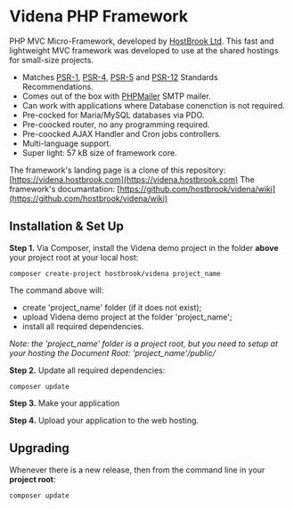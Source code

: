 # Videna PHP Framework

PHP MVC Micro-Framework, developed by [HostBrook Ltd](https://hostbrook.com).
This fast and lightweight MVC framework was developed to use at the shared hostings for small-size projects.

- Matches [PSR-1](https://www.php-fig.org/psr/psr-1/), [PSR-4](https://www.php-fig.org/psr/psr-4/), [PSR-5](https://www.php-fig.org/psr/psr-5/) and [PSR-12](https://www.php-fig.org/psr/psr-12/) Standards Recommendations.
- Comes out of the box with [PHPMailer](https://github.com/PHPMailer/PHPMailer) SMTP mailer.
- Can work with applications where Database conenction is not required.
- Pre-cocked for Maria/MySQL databases via PDO.
- Pre-coocked router, no any programming required.
- Pre-coocked AJAX Handler and Cron jobs controllers.
- Multi-language support.
- Super light: 57 kB size of framework core.

The framework's landing page is a clone of this repository: [https://videna.hostbrook.com](https://videna.hostbrook.com)
The framework's documantation: [https://github.com/hostbrook/videna/wiki](https://github.com/hostbrook/videna/wiki)

## Installation & Set Up

**Step 1.** Via Composer, install the Videna demo project in the folder **above** your project root at your local host:
```shell
composer create-project hostbrook/videna project_name
```
The command above will:
- create 'project_name' folder (if it does not exist);
- upload Videna demo project at the folder 'project_name';
- install all required dependencies.

_Note: the 'project_name' folder is a project root, but you need to setup at your hosting the Document Root: 'project_name'/public/_

**Step 2.** Update all required dependencies:
```shell
composer update
```

**Step 3.** Make your application

**Step 4.** Upload your application to the web hosting.

## Upgrading

Whenever there is a new release, then from the command line in your **project root**:

```shell
composer update
```